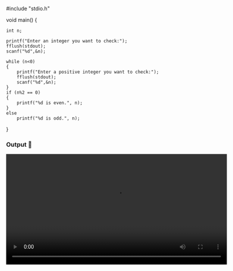 #include "stdio.h"

void main()
{

	int n;

	printf("Enter an integer you want to check:");
	fflush(stdout);
	scanf("%d",&n);

	while (n<0)
	{
		printf("Enter a positive integer you want to check:");
		fflush(stdout);
		scanf("%d",&n);
	}
	if (n%2 == 0)
	{
		printf("%d is even.", n);
	}
	else
		printf("%d is odd.", n);


}

### Output 🎥
<video src="https://raw.githubusercontent.com/Karim-Ahmed-Elgohary/Mastering-Embedded-Diploma/refs/heads/main/Term_1/Videos/a1%20o1.mp4" controls width="600"></video>










